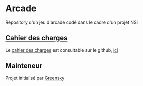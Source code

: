 # Arcade

Répository d'un jeu d'arcade codé dans le cadre d'un projet NSI

## [Cahier des charges](./cdc.md)

Le [cahier des charges](./cdc.md) est consultable sur le github, [ici](./cdc.md)

## Mainteneur

Projet initialisé par [Greensky](https://github.com/Greensky-gs)

